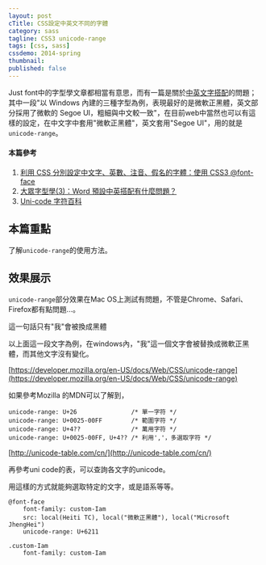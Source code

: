 ```yaml
---
layout: post
cTitle: CSS設定中英文不同的字體
category: sass
tagline: CSS3 unicode-range
tags: [css, sass]
cssdemo: 2014-spring
thumbnail: 
published: false
---
```




Just font中的字型學文章都相當有意思，而有一篇是關於[中英文字搭配](http://blog.justfont.com/2013/12/popular-typography)的問題；其中一段"以 Windows 內建的三種字型為例，表現最好的是微軟正黑體，英文部分採用了微軟的 Segoe UI，粗細與中文較一致"，在目前web中當然也可以有這樣的設定，在中文字中套用"微軟正黑體"，英文套用"Segoe UI"，用的就是`unicode-range`。

<!-- more -->
#### 本篇參考

1. [利用 CSS 分別設定中文字、英數、注音、假名的字體：使用 CSS3 @font-face](http://blog.yorkxin.org/posts/2012/06/17/assign-fonts-for-specific-characters)
2. [大眾字型學(3)：Word 預設中英搭配有什麼問題？](http://blogorg.justfont.com/2013/12/popular-typography/)
3. [Uni-code 字符百科](http://unicode-table.com/cn/)

## 本篇重點

了解`unicode-range`的使用方法。

## 效果展示

`unicode-range`部分效果在Mac OS上測試有問題，不管是Chrome、Safari、Firefox都有點問題...。

<div class="demo d0218">
	<div class="custom-Iam">	
		這一句話只有"我"會被換成黑體
	</div>
</div>

以上面這一段文字為例，在windows內，"我"這一個文字會被替換成微軟正黑體，而其他文字沒有變化。

[https://developer.mozilla.org/en-US/docs/Web/CSS/unicode-range](https://developer.mozilla.org/en-US/docs/Web/CSS/unicode-range)

如果參考Mozilla 的MDN可以了解到，

	unicode-range: U+26               /* 單一字符 */
	unicode-range: U+0025-00FF        /* 範圍字符 */
	unicode-range: U+4??              /* 萬用字符 */
	unicode-range: U+0025-00FF, U+4?? /* 利用','，多選取字符 */

[http://unicode-table.com/cn/](http://unicode-table.com/cn/)

再參考uni code的表，可以查詢各文字的unicode。


用這樣的方式就能夠選取特定的文字，或是語系等等。

	@font-face
		font-family: custom-Iam
		src: local(Heiti TC), local("微軟正黑體"), local("Microsoft JhengHei")
		unicode-range: U+6211

	.custom-Iam
		font-family: custom-Iam












